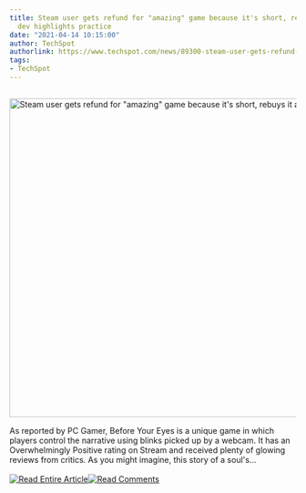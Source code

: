 ```yaml
---
title: Steam user gets refund for "amazing" game because it's short, rebuys it after
  dev highlights practice
date: "2021-04-14 10:15:00"
author: TechSpot
authorlink: https://www.techspot.com/news/89300-steam-user-gets-refund-amazing-game-because-short.html
tags:
- TechSpot
---
```

<a href="https://www.techspot.com/news/89300-steam-user-gets-refund-amazing-game-because-short.html" target="_blank"><img src="https://static.techspot.com/images2/news/ts3_thumbs/2021/04/2021-04-14-ts3_thumbs-78b.jpg" width="800" height="560" style="padding: 15px 0" title="Steam user gets refund for &quot;amazing&quot; game because it's short, rebuys it after dev highlights practice" /></a><br />As reported by PC Gamer, Before Your Eyes is a unique game in which players control the narrative using blinks picked up by a webcam. It has an Overwhelmingly Positive rating on Stream and received plenty of glowing reviews from critics. As you might imagine, this story of a soul's...<br /><br /><a href="https://www.techspot.com/news/89300-steam-user-gets-refund-amazing-game-because-short.html"><img src="https://static.techspot.com/images/rss/rss_buttons_01.png" border="0" alt="Read Entire Article" /></a><a href="https://www.techspot.com/news/89300-steam-user-gets-refund-amazing-game-because-short.html#comments"><img src="https://static.techspot.com/images/rss/rss_buttons_02.png" border="0" alt="Read Comments" /></a><br /><br />